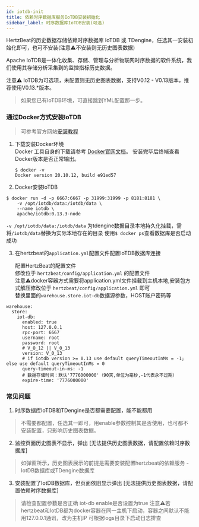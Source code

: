 ```yaml
---
id: iotdb-init  
title: 依赖时序数据库服务IoTDB安装初始化        
sidebar_label: 时序数据库IoTDB安装(可选)    
---
```


HertzBeat的历史数据存储依赖时序数据库 IoTDB 或 TDengine，任选其一安装初始化即可，也可不安装(注意⚠️不安装则无历史图表数据)

Apache IoTDB是一体化收集、存储、管理与分析物联网时序数据的软件系统，我们使用其存储分析采集到的监控指标历史数据。

注意⚠️ IoTDB为可选项，未配置则无历史图表数据，支持V0.12 - V0.13版本，推荐使用V0.13.*版本。

> 如果您已有IoTDB环境，可直接跳到YML配置那一步。


### 通过Docker方式安装IoTDB 
> 可参考官方网站[安装教程](https://iotdb.apache.org/zh/UserGuide/V0.13.x/QuickStart/WayToGetIoTDB.html)  
1. 下载安装Docker环境   
   Docker 工具自身的下载请参考 [Docker官网文档](https://docs.docker.com/get-docker/)。
      安装完毕后终端查看Docker版本是否正常输出。
   ```
   $ docker -v
   Docker version 20.10.12, build e91ed57
   ```
2. Docker安装IoTDB  

```shell
$ docker run -d -p 6667:6667 -p 31999:31999 -p 8181:8181 \
    -v /opt/iotdb/data:/iotdb/data \ 
    --name iotdb \
    apache/iotdb:0.13.3-node
```

   `-v /opt/iotdb/data:/iotdb/data` 为tdengine数据目录本地持久化挂载，需将`/iotdb/data`替换为实际本地存在的目录
   使用```$ docker ps```查看数据库是否启动成功

3. 在hertzbeat的`application.yml`配置文件配置IoTDB数据库连接   

   配置HertzBeat的配置文件    
   修改位于 `hertzbeat/config/application.yml` 的配置文件   
   注意⚠️docker容器方式需要将application.yml文件挂载到主机本地,安装包方式解压修改位于 `hertzbeat/config/application.yml` 即可     
   替换里面的`warehouse.store.iot-db`数据源参数，HOST账户密码等    

```
warehouse:
  store:
    iot-db:
      enabled: true
      host: 127.0.0.1
      rpc-port: 6667
      username: root
      password: root
      # V_O_12 || V_0_13
      version: V_0_13
      # if iotdb version >= 0.13 use default queryTimeoutInMs = -1; else use default queryTimeoutInMs = 0
      query-timeout-in-ms: -1
      # 数据存储时间：默认'7776000000'（90天,单位为毫秒,-1代表永不过期）
      expire-time: '7776000000'
```

### 常见问题   

1. 时序数据库IoTDB和TDengine是否都需要配置，能不能都用
> 不需要都配置，任选其一即可，用enable参数控制其是否使用，也可都不安装配置，只影响历史图表数据。

2. 监控页面历史图表不显示，弹出 [无法提供历史图表数据，请配置依赖时序数据库]
> 如弹窗所示，历史图表展示的前提是需要安装配置hertzbeat的依赖服务 - IotDB数据库或TDengine数据库

3. 安装配置了IotDB数据库，但页面依旧显示弹出 [无法提供历史图表数据，请配置依赖时序数据库] 
> 请检查配置参数是否正确
> iot-db enable是否设置为true
> 注意⚠️若hertzbeat和IotDB都为docker容器在同一主机下启动，容器之间默认不能用127.0.0.1通讯，改为主机IP
> 可根据logs目录下启动日志排查
